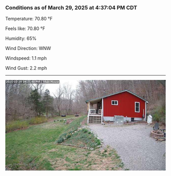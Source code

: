 ### Conditions as of March 29, 2025 at 4:37:04 PM CDT 

Temperature: 70.80 &deg;F

Feels like: 70.80 &deg;F

Humidity: 65%

Wind Direction: WNW

Windspeed: 1.1 mph

Wind Gust: 2.2 mph

---

<img src="./images/latest.jpeg"/>

